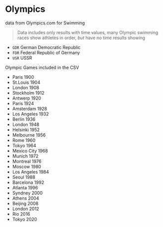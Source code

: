 # Olympics

data from Olympics.com for Swimming

> Data includes only results with time values, many Olympic swimming races show athletes in order, _but_ have no time results showing

- `GDR` German Democratic Republic
- `FDR` Federal Republic of Germany
- `USR` USSR


Olympic Games included in the CSV

- Paris 1900
- St.Louis 1904
- London 1908
- Stockholm 1912
- Antwerp 1920
- Paris 1924
- Amsterdam 1928
- Los Angeles 1932
- Berlin 1936
- London 1948
- Helsinki 1952
- Melbourne 1956
- Rome 1960
- Tokyo 1964
- Mexico City 1968
- Munich 1972
- Montreal 1976
- Moscow 1980
- Los Angeles 1984
- Seoul 1988        
- Barcelona 1992
- Atlanta 1996
- Syndney 2000
- Athens 2004
- Beijing 2008
- London 2012
- Rio 2016 
- Tokyo 2020



